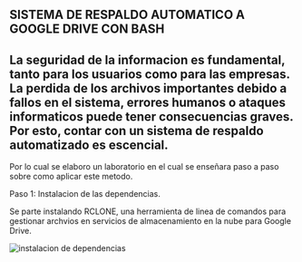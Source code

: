 SISTEMA DE RESPALDO AUTOMATICO A GOOGLE DRIVE CON BASH
----------------------------------------------------
La seguridad de la informacion es fundamental, tanto para los usuarios como para las empresas.
La perdida de los archivos importantes debido a fallos en el sistema, errores humanos
o ataques informaticos puede tener consecuencias graves. Por esto, contar con un sistema 
de respaldo automatizado es escencial.
----------------------------------------------------
Por lo cual se elaboro un laboratorio en el cual se enseñara paso a paso sobre como aplicar este metodo.

Paso 1: Instalacion de las dependencias.

Se parte instalando RCLONE, una herramienta de linea de comandos para gestionar archvios en servicios de almacenamiento en la nube para Google Drive.

![instalacion de dependencias](https://github.com/user-attachments/assets/5161c9c8-e712-4393-b031-bc472122fb4f)
